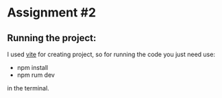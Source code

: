 # Assignment #2

## Running the project: 
I used [vite](https://vitejs.dev/) for creating project, so for running the code you just need use:
- npm install 
- npm rum dev 

in the terminal.
